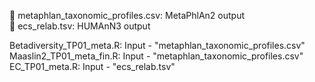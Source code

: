 :small_red_triangle_down: metaphlan_taxonomic_profiles.csv: MetaPhlAn2 output   
:small_red_triangle_down: ecs_relab.tsv: HUMAnN3 output

Betadiversity_TP01_meta.R: Input - "metaphlan_taxonomic_profiles.csv"   
Maaslin2_TP01_meta_fin.R: Input - "metaphlan_taxonomic_profiles.csv"    
EC_TP01_meta.R: Input - "ecs_relab.tsv"    
